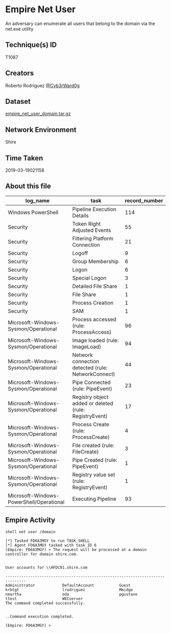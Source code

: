 
# Empire Net User

An adversary can enumerate all users that belong to the domain via the net.exe utility

## Technique(s) ID

T1087

## Creators

Roberto Rodriguez [@Cyb3rWard0g](https://twitter.com/Cyb3rWard0g)

## Dataset

[empire_net_user_domain.tar.gz](./empire_net_user_domain.tar.gz)

## Network Environment

Shire

## Time Taken

2019-03-19021158

## About this file

| log_name                                 | task                                                   |   record_number |
|------------------------------------------|--------------------------------------------------------|-----------------|
| Windows PowerShell                       | Pipeline Execution Details                             |             114 |
| Security                                 | Token Right Adjusted Events                            |              55 |
| Security                                 | Filtering Platform Connection                          |              21 |
| Security                                 | Logoff                                                 |               9 |
| Security                                 | Group Membership                                       |               6 |
| Security                                 | Logon                                                  |               6 |
| Security                                 | Special Logon                                          |               3 |
| Security                                 | Detailed File Share                                    |               1 |
| Security                                 | File Share                                             |               1 |
| Security                                 | Process Creation                                       |               1 |
| Security                                 | SAM                                                    |               1 |
| Microsoft-Windows-Sysmon/Operational     | Process accessed (rule: ProcessAccess)                 |              96 |
| Microsoft-Windows-Sysmon/Operational     | Image loaded (rule: ImageLoad)                         |              94 |
| Microsoft-Windows-Sysmon/Operational     | Network connection detected (rule: NetworkConnect)     |              44 |
| Microsoft-Windows-Sysmon/Operational     | Pipe Connected (rule: PipeEvent)                       |              23 |
| Microsoft-Windows-Sysmon/Operational     | Registry object added or deleted (rule: RegistryEvent) |              17 |
| Microsoft-Windows-Sysmon/Operational     | Process Create (rule: ProcessCreate)                   |               4 |
| Microsoft-Windows-Sysmon/Operational     | File created (rule: FileCreate)                        |               3 |
| Microsoft-Windows-Sysmon/Operational     | Pipe Created (rule: PipeEvent)                         |               1 |
| Microsoft-Windows-Sysmon/Operational     | Registry value set (rule: RegistryEvent)               |               1 |
| Microsoft-Windows-PowerShell/Operational | Executing Pipeline                                     |              93 |

## Empire Activity

```
shell net user /domain
```

```
[*] Tasked FD6A3MGY to run TASK_SHELL
[*] Agent FD6A3MGY tasked with task ID 6
(Empire: FD6A3MGY) > The request will be processed at a domain controller for domain shire.com.


User accounts for \\HFDC01.shire.com

-------------------------------------------------------------------------------
Administrator            DefaultAccount           Guest                    
krbtgt                   lrodriguez               Mmidge                   
nmartha                  oda                      pgustavo                 
ttest                    WECserver                
The command completed successfully.


..Command execution completed.

(Empire: FD6A3MGY) >
```